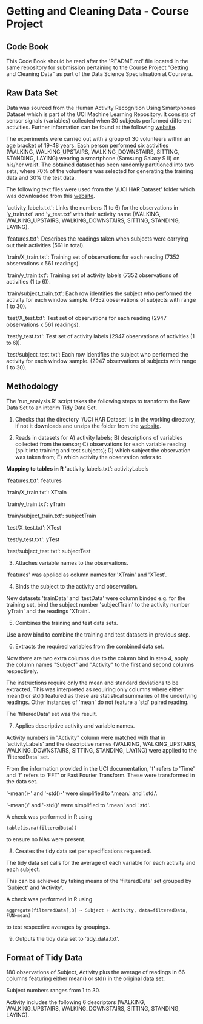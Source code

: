 # Getting and Cleaning Data - Course Project

## Code Book

This Code Book should be read after the 'README.md' file located in the same repository for submission pertaining to the Course Project "Getting and Cleaning Data" as part of the Data Science Specialisation at Coursera.

## Raw Data Set

Data was sourced from the Human Activity Recognition Using Smartphones Dataset which is part of the UCI Machine Learning Repository. It consists of sensor signals (variables) collected when 30 subjects performed different activities. Further information can be found at the following [website](https://archive.ics.uci.edu/ml/datasets/Human+Activity+Recognition+Using+Smartphones).

The experiments were carried out with a group of 30 volunteers within an age bracket of 19-48 years. Each person performed six activities (WALKING, WALKING_UPSTAIRS, WALKING_DOWNSTAIRS, SITTING, STANDING, LAYING) wearing a smartphone (Samsung Galaxy S II) on his/her waist. The obtained dataset has been randomly partitioned into two sets, where 70% of the volunteers was selected for generating the training data and 30% the test data. 

The following text files were used from the '/UCI HAR Dataset' folder which was downloaded from this [website](https://d396qusza40orc.cloudfront.net/getdata%2Fprojectfiles%2FUCI%20HAR%20Dataset.zip).

'activity_labels.txt': Links the numbers (1 to 6) for the observations in 'y_train.txt' and 'y_test.txt' with their activity name (WALKING, WALKING_UPSTAIRS, WALKING_DOWNSTAIRS, SITTING, STANDING, LAYING).

'features.txt': Describes the readings taken when subjects were carrying out their activities (561 in total).

'train/X_train.txt': Training set of observations for each reading (7352 observations x 561 readings).

'train/y_train.txt': Training set of activity labels (7352 observations of activities (1 to 6)).

'train/subject_train.txt': Each row identifies the subject who performed the activity for each window sample. (7352 observations of subjects with range 1 to 30). 

'test/X_test.txt': Test set of observations for each reading (2947 observations x 561 readings).

'test/y_test.txt': Test set of activity labels (2947 observations of activities (1 to 6)).

'test/subject_test.txt': Each row identifies the subject who performed the activity for each window sample. (2947 observations of subjects with range 1 to 30).

## Methodology

The 'run_analysis.R' script takes the following steps to transform the Raw Data Set to an interim Tidy Data Set.

1. Checks that the directory '/UCI HAR Dataset' is in the working directory, if not it downloads and unzips the folder from the [website](https://d396qusza40orc.cloudfront.net/getdata%2Fprojectfiles%2FUCI%20HAR%20Dataset.zip).

2. Reads in datasets for A) activity labels; B) descriptions of variables collected from the sensor; C) observations for each variable reading (split into training and test subjects); D) which subject the observation was taken from; E) which activity the observation refers to.  

  **Mapping to tables in R**
  'activity_labels.txt': activityLabels 
  
  'features.txt': features
  
  'train/X_train.txt': XTrain
  
  'train/y_train.txt': yTrain
  
  'train/subject_train.txt': subjectTrain
  
  'test/X_test.txt': XTest
  
  'test/y_test.txt': yTest
  
  'test/subject_test.txt': subjectTest 

3. Attaches variable names to the observations.

  'features' was applied as column names for 'XTrain' and 'XTest'.

4. Binds the subject to the activity and observation.

  New datasets 'trainData' and 'testData' were column binded e.g. for the training set, bind the subject number 'subjectTrain' to the activity number 'yTrain' and the readings 'XTrain'.

5. Combines the training and test data sets.

  Use a row bind to combine the training and test datasets in previous step.

6. Extracts the required variables from the combined data set.

  Now there are two extra columns due to the column bind in step 4, apply the column names "Subject" and "Activity" to the first and second columns respectively.

  The instructions require only the mean and standard deviations to be extracted. This was interpreted as requiring only columns where either mean() or std() featured as these are statistical summaries of the underlying readings. Other instances of 'mean' do not feature a 'std' paired reading.

  The 'filteredData' set was the result.

7. Applies descriptive activity and variable names.

  Activity numbers in "Activity" column were matched with that in 'activityLabels' and the descriptive names (WALKING, WALKING_UPSTAIRS, WALKING_DOWNSTAIRS, SITTING, STANDING, LAYING) were applied to the 'filteredData' set.

  From the information provided in the UCI documentation, 't' refers to 'Time' and 'f' refers to 'FFT' or Fast Fourier Transform. These were transformed in the data set.

  '-mean()-' and '-std()-' were simplified to '.mean.' and '.std.'.
  
  '-mean()' and '-std()' were simplified to '.mean' and '.std'.

  A check was performed in R using
  ```
  table(is.na(filteredData))
  ```
  to ensure no NAs were present.

8. Creates the tidy data set per specifications requested.

  The tidy data set calls for the average of each variable for each activity and each subject.

  This can be achieved by taking means of the 'filteredData' set grouped by 'Subject' and 'Activity'.

  A check was performed in R using 
  ```
  aggregate(filteredData[,3] ~ Subject + Activity, data=filteredData, FUN=mean)
  ```
  to test respective averages by groupings.

9. Outputs the tidy data set to 'tidy_data.txt'.

## Format of Tidy Data

180 observations of Subject, Activity plus the average of readings in 66 columns featuring either mean() or std() in the original data set.

Subject numbers ranges from 1 to 30.

Activity includes the following 6 descriptors (WALKING, WALKING_UPSTAIRS, WALKING_DOWNSTAIRS, SITTING, STANDING, LAYING).
